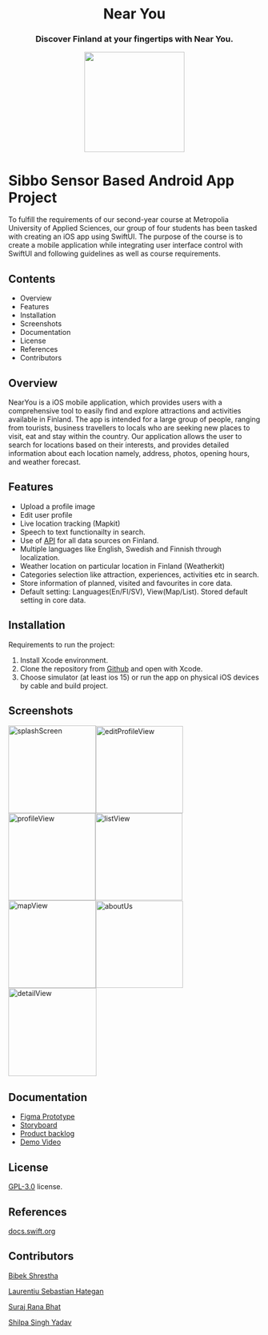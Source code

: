 <h1 align="center">Near You</h1> 
<h3 align="center">Discover Finland at your fingertips with Near You.</h3> 

<p align="center">
  <img width="200" height="200" src="https://users.metropolia.fi/~shilpasy/nearyouLogo/transparentLogo.png">
</p>

# Sibbo Sensor Based Android App Project
To fulfill the requirements of our second-year course at Metropolia University of Applied Sciences, our group of four students has been tasked with creating an iOS app using SwiftUI. The purpose of the course is to create a mobile application while integrating user interface control with SwiftUI and following guidelines as well as course requirements.  

## Contents
- Overview
- Features
- Installation
- Screenshots
- Documentation
- License
- References
- Contributors

## Overview
NearYou is a iOS mobile application, which provides users with a comprehensive tool to easily find and explore attractions and activities available in Finland. The app is intended for a large group of people, ranging from tourists, business travellers to locals who are seeking 
new places to visit, eat and stay within the country. Our application allows the user to search for locations based on their interests, and provides detailed information about each location namely, address, photos, opening hours, and weather forecast.

## Features
- Upload a profile image
- Edit user profile
- Live location tracking (Mapkit)
- Speech to text functionailty in search.
- Use of [API](https://mediabank.businessfinland.fi/l/KKB_XWXsKdm8) for all data sources on Finland.
- Multiple languages like English, Swedish and Finnish through localization.
- Weather location on particular location in Finland (Weatherkit)
- Categories selection like attraction, experiences, activities etc in search.
- Store information of planned, visited and favourites in core data.
- Default setting: Languages(En/FI/SV), View(Map/List). Stored default setting in core data.

## Installation
Requirements to run the project:
1. Install Xcode environment.
2. Clone the repository from [Github](https://github.com/Shilupa/near-you.git) and open with Xcode.
3. Choose simulator (at least ios 15) or run the app on physical iOS devices by cable and build project.

## Screenshots

<img width="175" alt="splashScreen" src="https://user-images.githubusercontent.com/59287175/235557917-245296b8-87d4-4f3c-9e55-d0cf2d18fccc.png"><img width="174" alt="editProfileView" src="https://user-images.githubusercontent.com/59287175/235558859-1e8e8773-8c08-4f9a-a1fe-b02ac9c9c785.png"><img width="174" alt="profileView" src="https://user-images.githubusercontent.com/59287175/235558527-e0685470-2e9b-4ad1-a53d-9c2ba64c56ce.png"><img width="174" alt="listView" src="https://user-images.githubusercontent.com/59287175/235558560-1cd63a2b-239d-463f-9007-f679392c57fa.png"><img width="175" alt="mapView" src="https://user-images.githubusercontent.com/59287175/235558589-e9389179-a1ac-40a3-ae4c-3d790fb3243a.png"><img width="174" alt="aboutUs" src="https://user-images.githubusercontent.com/59287175/235558630-16719e08-766e-4676-bc14-ae33fdefab74.png"><img width="176" alt="detailView" src="https://user-images.githubusercontent.com/59287175/235836399-d928a2e1-398c-440a-96ee-94c72f1a08ab.png">

## Documentation
- [Figma Prototype](https://www.figma.com/proto/46jCzdZVoSx7FxgZQcDcYE/Near-You?node-id=97-2902&scaling=scale-down&page-id=0%3A1&starting-point-node-id=97%3A2902)
- [Storyboard](https://users.metropolia.fi/~shilpasy/nearyouLogo/storyboard.jpg)
- [Product backlog](https://trello.com/b/rjpdI7hr/near-you-project-backlog)
- [Demo Video](https://youtu.be/nOtGB2bpd0o)

## License

[GPL-3.0](https://github.com/thuymymai/Helpers/blob/main/LICENSE) license.

## References
[docs.swift.org](https://docs.swift.org/swift-book/documentation/the-swift-programming-language/thebasics/)

## Contributors
   [Bibek Shrestha](https://github.com/bekstha)

   [Laurentiu Sebastian Hategan](https://github.com/laurenthat)
   
   [Suraj Rana Bhat](https://github.com/SurajKRB)

   [Shilpa Singh Yadav](https://github.com/Shilupa)

